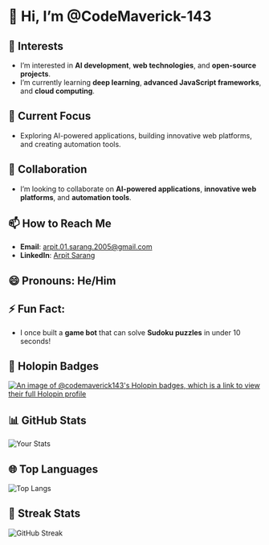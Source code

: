 # 👋 Hi, I’m @CodeMaverick-143

## 👀 Interests
- I’m interested in **AI development**, **web technologies**, and **open-source projects**.
- I’m currently learning **deep learning**, **advanced JavaScript frameworks**, and **cloud computing**.

## 🌱 Current Focus
- Exploring AI-powered applications, building innovative web platforms, and creating automation tools.

## 💞️ Collaboration
- I’m looking to collaborate on **AI-powered applications**, **innovative web platforms**, and **automation tools**.

## 📫 How to Reach Me
- **Email**: [arpit.01.sarang.2005@gmail.com](mailto:arpit.01.sarang.2005@gmail.com)
- **LinkedIn**: [Arpit Sarang](https://www.linkedin.com/in/arpit-sarang-2005)

## 😄 Pronouns: He/Him

## ⚡ Fun Fact:
- I once built a **game bot** that can solve **Sudoku puzzles** in under 10 seconds!

## 🏅 Holopin Badges
[![An image of @codemaverick143's Holopin badges, which is a link to view their full Holopin profile](https://holopin.me/codemaverick143)](https://holopin.io/@codemaverick143)

## 📊 GitHub Stats
![Your Stats](https://github-readme-stats.vercel.app/api?username=CodeMaverick-143&show_icons=true&theme=radical)

## 🌐 Top Languages
![Top Langs](https://github-readme-stats.vercel.app/api/top-langs/?username=CodeMaverick-143&layout=compact&theme=radical)

## 📅 Streak Stats
![GitHub Streak](https://github-readme-streak-stats.herokuapp.com/?user=CodeMaverick-143&theme=radical)

<!---
CodeMaverick-143/CodeMaverick-143 is a ✨ special ✨ repository because its `README.md` (this file) appears on your GitHub profile.
You can click the Preview link to take a look at your changes.
--->
